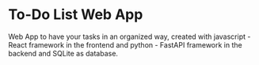 # To-Do List Web App
Web App to have your tasks in an organized way, created with javascript - React framework in the frontend and python - FastAPI framework in the backend and SQLite as database.
